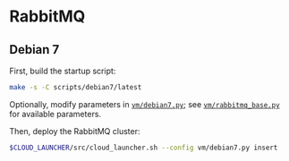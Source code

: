 RabbitMQ
========

Debian 7
--------

First, build the startup script:

```bash
make -s -C scripts/debian7/latest
```

Optionally, modify parameters in [`vm/debian7.py`](vm/debian7.py); see
[`vm/rabbitmq_base.py`](vm/rabbitmq_base.py) for available parameters.

Then, deploy the RabbitMQ cluster:

```bash
$CLOUD_LAUNCHER/src/cloud_launcher.sh --config vm/debian7.py insert
```
